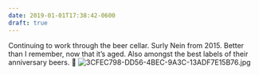 ```yaml
---
date: 2019-01-01T17:38:42-0600
draft: true
---
```




Continuing to work through the beer cellar. Surly Nein from 2015\. Better than I remember, now that it’s aged. Also amongst the best labels of their anniversary beers. 🍺 ![3CFEC798-DD56-4BEC-9A3C-13ADF7E15B76.jpg](http://ianwhitney.micro.blog/uploads/2019/93d02aef75.jpg)



